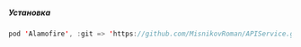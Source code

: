 ##### Установка
```swift
pod 'Alamofire', :git => 'https://github.com/MisnikovRoman/APIService.git'
```
